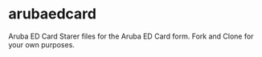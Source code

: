 # arubaedcard
 Aruba ED Card
Starer files for the Aruba ED Card form. Fork and Clone for your own purposes. 
